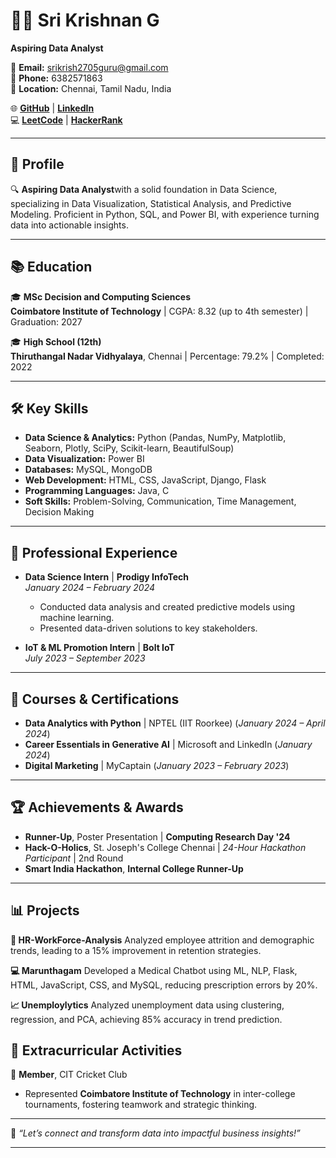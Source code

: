 
# 👨‍💻 **Sri Krishnan G**  
**Aspiring Data Analyst**  

📧 **Email:** [srikrish2705guru@gmail.com](mailto:srikrish2705guru@gmail.com)  
📱 **Phone:** 6382571863  
📍 **Location:** Chennai, Tamil Nadu, India  

🌐 [**GitHub**](https://github.com/Sri-Krishnan007) | [**LinkedIn**](https://www.linkedin.com/in/sri-krishnan-g-a9b1b1273/)  
💻 [**LeetCode**](https://leetcode.com/u/sri-krishnan007/) | [**HackerRank**](https://www.hackerrank.com/profile/srikrish2705guru)  

---

## 🎯 **Profile**  
🔍 **Aspiring Data Analyst**with a solid foundation in Data Science, specializing in Data Visualization, Statistical Analysis, and Predictive Modeling. Proficient in Python, SQL, and Power BI, with experience turning data into actionable insights. 

---

## 📚 **Education**  
🎓 **MSc Decision and Computing Sciences**  
**Coimbatore Institute of Technology** | CGPA: 8.32 (up to 4th semester) | Graduation: 2027  

🎓 **High School (12th)**  
**Thiruthangal Nadar Vidhyalaya**, Chennai | Percentage: 79.2% | Completed: 2022  

---

## 🛠️ **Key Skills**

- **Data Science & Analytics:** Python (Pandas, NumPy, Matplotlib, Seaborn, Plotly, SciPy, Scikit-learn, BeautifulSoup)  
- **Data Visualization:** Power BI  
- **Databases:** MySQL, MongoDB  
- **Web Development:** HTML, CSS, JavaScript, Django, Flask  
- **Programming Languages:** Java, C  
- **Soft Skills:** Problem-Solving, Communication, Time Management, Decision Making  

---

## 📌 **Professional Experience**  

- **Data Science Intern** | **Prodigy InfoTech**  
  *January 2024 – February 2024*  
  - Conducted data analysis and created predictive models using machine learning.  
  - Presented data-driven solutions to key stakeholders.  

- **IoT & ML Promotion Intern** | **Bolt IoT**  
  *July 2023 – September 2023*  

---

## 📜 **Courses & Certifications**  

- **Data Analytics with Python** | NPTEL (IIT Roorkee) (*January 2024 – April 2024*)  
- **Career Essentials in Generative AI** | Microsoft and LinkedIn (*January 2024*)  
- **Digital Marketing** | MyCaptain (*January 2023 – February 2023*)  

---

## 🏆 **Achievements & Awards**  

- **Runner-Up**, Poster Presentation | **Computing Research Day '24**  
- **Hack-O-Holics**, St. Joseph's College Chennai | *24-Hour Hackathon Participant* | 2nd Round
- **Smart India Hackathon**, **Internal College Runner-Up**  

---

## 📊 Projects

**🚀 HR-WorkForce-Analysis**
Analyzed employee attrition and demographic trends, leading to a 15% improvement in retention strategies.

**💻 Marunthagam**
Developed a Medical Chatbot using ML, NLP, Flask, HTML, JavaScript, CSS, and MySQL, reducing prescription errors by 20%.

**📈 Unemploylytics**
Analyzed unemployment data using clustering, regression, and PCA, achieving 85% accuracy in trend prediction.


## 🎯 **Extracurricular Activities**  

🏏 **Member**, CIT Cricket Club  
- Represented **Coimbatore Institute of Technology** in inter-college tournaments, fostering teamwork and strategic thinking.  

---

🌟 *“Let’s connect and transform data into impactful business insights!”*  

---

